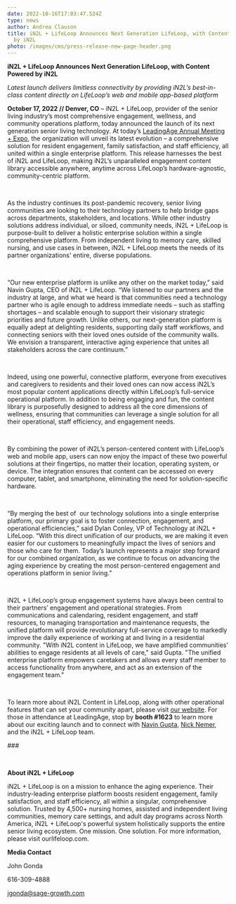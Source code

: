 ```yaml
---
date: 2022-10-16T17:03:47.524Z
type: news
author: Andrea Clauson
title: iN2L + LifeLoop Announces Next Generation LifeLoop, with Content Powered
  by iN2L
photo: /images/cms/press-release-new-page-header.png
---
```

**iN2L + LifeLoop Announces Next Generation LifeLoop, with Content Powered by iN2L**

*Latest launch delivers limitless connectivity by providing iN2L’s best-in-class content directly on LifeLoop’s web and mobile app-based platform*



**October 17, 2022 // Denver, CO** – iN2L + LifeLoop, provider of the senior living industry’s most comprehensive engagement, wellness, and community operations platform, today announced the launch of its next generation senior living technology. At today’s [LeadingAge Annual Meeting + Expo](https://www.leadingageannualmeeting.org/index?_ga=2.133406030.1919421474.1665085050-915282721.1665085050), the organization will unveil its latest evolution – a comprehensive solution for resident engagement, family satisfaction, and staff efficiency, all united within a single enterprise platform. This release harnesses the best of iN2L and LifeLoop, making iN2L’s unparalleled engagement content library accessible anywhere, anytime across LifeLoop’s hardware-agnostic, community-centric platform.  

 

As the industry continues its post-pandemic recovery, senior living communities are looking to their technology partners to help bridge gaps across departments, stakeholders, and locations. While other industry solutions address individual, or siloed, community needs, iN2L + LifeLoop is purpose-built to deliver a holistic enterprise solution within a single comprehensive platform. From independent living to memory care, skilled nursing, and use cases in between, iN2L + LifeLoop meets the needs of its partner organizations' entire, diverse populations.

 

“Our new enterprise platform is unlike any other on the market today,” said Navin Gupta, CEO of iN2L + LifeLoop. “We listened to our partners and the industry at large, and what we heard is that communities need a technology partner who is agile enough to address immediate needs – such as staffing shortages – and scalable enough to support their visionary strategic priorities and future growth. Unlike others, our next-generation platform is equally adept at delighting residents, supporting daily staff workflows, and connecting seniors with their loved ones outside of the community walls. We envision a transparent, interactive aging experience that unites all stakeholders across the care continuum.”

 

Indeed, using one powerful, connective platform, everyone from executives and caregivers to residents and their loved ones can now access iN2L’s most popular content applications directly within LifeLoop’s full-service operational platform. In addition to being engaging and fun, the content library is purposefully designed to address all the core dimensions of wellness, ensuring that communities can leverage a single solution for all their operational, staff efficiency, and engagement needs.

 

By combining the power of iN2L’s person-centered content with LifeLoop’s web and mobile app, users can now enjoy the impact of these two powerful solutions at their fingertips, no matter their location, operating system, or device. The integration ensures that content can be accessed on every computer, tablet, and smartphone, eliminating the need for solution-specific hardware. 

 

“By merging the best of  our technology solutions into a single enterprise platform, our primary goal is to foster connection, engagement, and operational efficiencies,” said Dylan Conley, VP of Technology at iN2L + LifeLoop. “With this direct unification of our products, we are making it even easier for our customers to meaningfully impact the lives of seniors and those who care for them. Today’s launch represents a major step forward for our combined organization, as we continue to focus on advancing the aging experience by creating the most person-centered engagement and operations platform in senior living.”

 

iN2L + LifeLoop’s group engagement systems have always been central to their partners’ engagement and operational strategies. From communications and calendaring, resident engagement, and staff resources, to managing transportation and maintenance requests, the unified platform will provide revolutionary full-service coverage to markedly improve the daily experience of working at and living in a residential community. "With iN2L content in LifeLoop, we have amplified communities' abilities to engage residents at all levels of care," said Gupta. "The unified enterprise platform empowers caretakers and allows every staff member to access functionality from anywhere, and act as an extension of the engagement team."

 

To learn more about iN2L Content in LifeLoop, along with other operational features that can set your community apart, please visit [our website](https://hubs.ly/Q01psMFF0). For those in attendance at LeadingAge, stop by **booth #1623** to learn more about our exciting launch and to connect with [Navin Gupta](https://www.linkedin.com/in/navinguptafl/), [Nick Nemer](https://www.linkedin.com/in/nick-nemer-95324627/), and the iN2L + LifeLoop team.



\###

 

**About iN2L + LifeLoop**

iN2L + LifeLoop is on a mission to enhance the aging experience. Their industry-leading enterprise platform boosts resident engagement, family satisfaction, and staff efficiency, all within a singular, comprehensive solution. Trusted by 4,500+ nursing homes, assisted and independent living communities, memory care settings, and adult day programs across North America, iN2L + LifeLoop's powerful system holistically supports the entire senior living ecosystem. One mission. One solution. For more information, please visit ourlifeloop.com.



**Media Contact**

John Gonda

616-309-4888

[jgonda@sage-growth.com](mailto:jgonda@sage-growth.com)